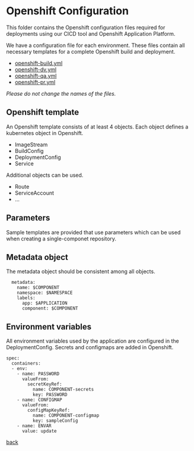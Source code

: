 # Openshift Configuration #

This folder contains the Openshift configuration files required for deployments using our CICD tool and Openshift Application Platform. 

We have a configuration file for each environment. These files contain all necessary templates for a complete Openshift build and deployment.
* [openshift-build.yml]()
* [openshift-dv.yml]()
* [openshift-qa.yml]()
* [openshift-pr.yml]()

*Please do not change the names of the files.*

## Openshift template #

An Openshift template consists of at least 4 objects. Each object defines a kubernetes object in Openshift. 
* ImageStream
* BuildConfig
* DeploymentConfig
* Service

Additional objects can be used.
* Route
* ServiceAccount
* ...

## Parameters ##

Sample templates are provided that use parameters which can be used when creating a single-componet repository. 

## Metadata object ##

The metadata object should be consistent among all objects. 
```
  metadata:
    name: $COMPONENT
    namespace: $NAMESPACE
    labels:
      app: $APPLICATION
      component: $COMPONENT
```

## Environment variables ##

All environment variables used by the application are configured in the DeploymentConfig. Secrets and configmaps are added in Openshift. 
```
spec:
  containers:
  - env:
    - name: PASSWORD
      valueFrom:
        secretKeyRef:
          name: COMPONENT-secrets
          key: PASSWORD
    - name: CONFIGMAP
      valueFrom:
        configMapKeyRef:
          name: COMPONENT-configmap
          key: sampleConfig
    - name: ENVAR
      value: update
```

[back](../README.md)